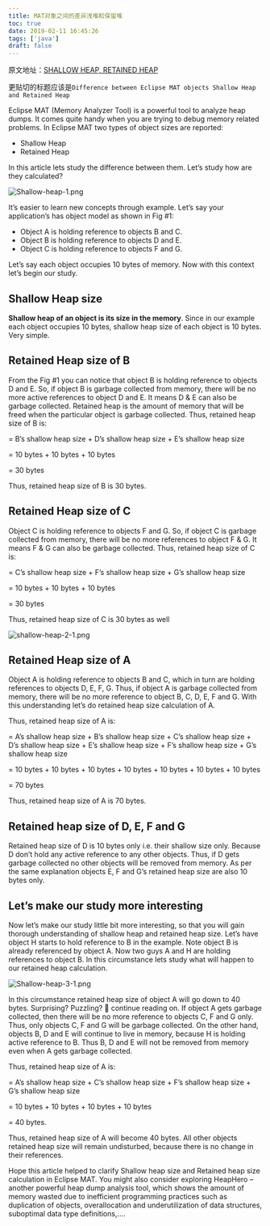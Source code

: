 ```yaml
---
title: MAT对象之间的差异浅堆和保留堆
toc: true
date: 2019-02-11 16:45:26
tags: ['java']
draft: false
---
```


原文地址：[SHALLOW HEAP, RETAINED HEAP](https://blog.gceasy.io/2019/01/03/shallow-heap-retained-heap/)

更贴切的标题应该是`Difference between Eclipse MAT objects Shallow Heap and Retained Heap`

Eclipse MAT (Memory Analyzer Tool) is a powerful tool to analyze heap dumps. It comes quite handy when you are trying to debug memory related problems. In Eclipse MAT two types of object sizes are reported:

- Shallow Heap
- Retained Heap

In this article lets study the difference between them. Let’s study how are they calculated?

![Shallow-heap-1.png](http://7niucdn.wenchao.ren/Shallow-heap-1.png)

It’s easier to learn new concepts through example. Let’s say your application’s has object model as shown in Fig #1:

- Object A is holding reference to objects B and C.
- Object B is holding reference to objects D and E.
- Object C is holding reference to objects F and G.
 
Let’s say each object occupies 10 bytes of memory. Now with this context let’s begin our study.

## Shallow Heap size

**Shallow heap of an object is its size in the memory**. Since in our example each object occupies 10 bytes, shallow heap size of each object is 10 bytes. Very simple.

## Retained Heap size of B

From the Fig #1 you can notice that object B is holding reference to objects D and E. So, if object B is garbage collected from memory, there will be no more active references to object D and E. It means D & E can also be garbage collected. Retained heap is the amount of memory that will be freed when the particular object is garbage collected. Thus, retained heap size of B is:

= B’s shallow heap size + D’s shallow heap size + E’s shallow heap size

= 10 bytes + 10 bytes + 10 bytes

= 30 bytes

Thus, retained heap size of B is 30 bytes.


## Retained Heap size of C

Object C is holding reference to objects F and G. So, if object C is garbage collected from memory, there will be no more references to object F & G. It means F & G can also be garbage collected. Thus, retained heap size of C is:

= C’s shallow heap size + F’s shallow heap size + G’s shallow heap size

= 10 bytes + 10 bytes + 10 bytes

= 30 bytes

Thus, retained heap size of C is 30 bytes as well

![shallow-heap-2-1.png](http://7niucdn.wenchao.ren/shallow-heap-2-1.png)

## Retained Heap size of A

Object A is holding reference to objects B and C, which in turn are holding references to objects D, E, F, G. Thus, if object A is garbage collected from memory, there will be no more reference to object B, C, D, E, F and G. With this understanding let’s do retained heap size calculation of A.

Thus, retained heap size of A is:

= A’s shallow heap size + B’s shallow heap size + C’s shallow heap size + D’s shallow heap size + E’s shallow heap size + F’s shallow heap size + G’s shallow heap size

= 10 bytes + 10 bytes + 10 bytes + 10 bytes + 10 bytes + 10 bytes + 10 bytes

= 70 bytes

Thus, retained heap size of A is 70 bytes.

## Retained heap size of D, E, F and G

Retained heap size of D is 10 bytes only i.e. their shallow size only. Because D don’t hold any active reference to any other objects. Thus, if D gets garbage collected no other objects will be removed from memory. As per the same explanation objects E, F and G’s retained heap size are also 10 bytes only.

## Let’s make our study more interesting

Now let’s make our study little bit more interesting, so that you will gain thorough understanding of shallow heap and retained heap size. Let’s have object H starts to hold reference to B in the example. Note object B is already referenced by object A. Now two guys A and H are holding references to object B. In this circumstance lets study what will happen to our retained heap calculation.

![Shallow-heap-3-1.png](http://7niucdn.wenchao.ren/Shallow-heap-3-1.png)

In this circumstance retained heap size of object A will go down to 40 bytes. Surprising? Puzzling? 🙂 continue reading on. If object A gets garbage collected, then there will be no more reference to objects C, F and G only. Thus, only objects C, F and G will be garbage collected. On the other hand, objects B, D and E will continue to live in memory, because H is holding active reference to B. Thus B, D and E will not be removed from memory even when A gets garbage collected.

Thus, retained heap size of A is:

= A’s shallow heap size + C’s shallow heap size + F’s shallow heap size + G’s shallow heap size

= 10 bytes + 10 bytes + 10 bytes + 10 bytes

= 40 bytes.

Thus, retained heap size of A will become 40 bytes. All other objects retained heap size will remain undisturbed, because there is no change in their references.

Hope this article helped to clarify Shallow heap size and Retained heap size calculation in Eclipse MAT. You might also consider exploring HeapHero – another powerful heap dump analysis tool, which shows the amount of memory wasted due to inefficient programming practices such as duplication of objects, overallocation and underutilization of data structures, suboptimal data type definitions,….

